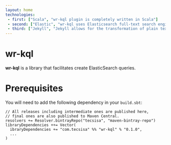 ```yaml
---
layout: home
technologies:
 - first: ["Scala", "wr-kql plugin is completely written in Scala"]
 - second: ["Elastic", "wr-kql uses Elasticsearch full-text search engine"]
 - third: ["Jekyll", "Jekyll allows for the transformation of plain text into static websites and blogs"]
---
```


# wr-kql

**wr-kql** is a library that facilitates create ElasticSearch queries.

# Prerequisites

You will need to add the following dependency in your `build.sbt`:

    // All releases including intermediate ones are published here,
    // final ones are also published to Maven Central.
    resolvers += Resolver.bintrayRepo("tecsisa", "maven-bintray-repo")
    libraryDependencies ++= Vector(
      ibraryDependencies += "com.tecsisa" %% "wr-kql" % "0.1.0",
      ...
    )